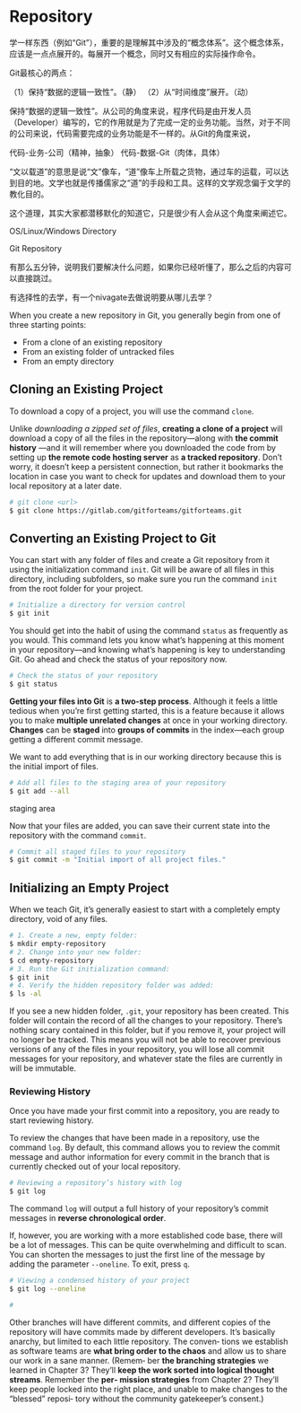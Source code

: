 # Repository

学一样东西（例如“Git”），重要的是理解其中涉及的“概念体系”。这个概念体系，应该是一点点展开的。每展开一个概念，同时又有相应的实际操作命令。

Git最核心的两点：

（1）保持“数据的逻辑一致性”。（静）
（2）从“时间维度”展开。（动）

保持“数据的逻辑一致性”。从公司的角度来说，程序代码是由开发人员（Developer）编写的，它的作用就是为了完成一定的业务功能。当然，对于不同的公司来说，代码需要完成的业务功能是不一样的。从Git的角度来说，

代码-业务-公司（精神，抽象）
代码-数据-Git（肉体，具体）

“文以载道”的意思是说“文”像车，“道”像车上所载之货物，通过车的运载，可以达到目的地。文学也就是传播儒家之“道”的手段和工具。这样的文学观念偏于文学的教化目的。

这个道理，其实大家都潜移默化的知道它，只是很少有人会从这个角度来阐述它。

OS/Linux/Windows
Directory

Git
Repository

有那么五分钟，说明我们要解决什么问题，如果你已经听懂了，那么之后的内容可以直接跳过。

有选择性的去学，有一个nivagate去做说明要从哪儿去学？

When you create a new repository in Git, you generally begin from one of three starting points:

- From a clone of an existing repository
- From an existing folder of untracked files
- From an empty directory

## Cloning an Existing Project

To download a copy of a project, you will use the command `clone`.

Unlike *downloading a zipped set of files*, **creating a clone of a project** will download a copy of all the files in the repository—along with **the commit history** —and it will remember where you downloaded the code from by setting up **the remote code hosting server** as **a tracked repository**. Don’t worry, it doesn’t keep a persistent connection, but rather it bookmarks the location in case you want to check for updates and download them to your local repository at a later date.

```bash
# git clone <url>
$ git clone https://gitlab.com/gitforteams/gitforteams.git
```

## Converting an Existing Project to Git

You can start with any folder of files and create a Git repository from it using the initialization command `init`. Git will be aware of all files in this directory, including subfolders, so make sure you run the command `init` from the root folder for your project.

```bash
# Initialize a directory for version control
$ git init
```

You should get into the habit of using the command `status` as frequently as you would. This command lets you know what’s happening at this moment in your repository—and knowing what’s happening is key to understanding Git. Go ahead and check the status of your repository now.

```bash
# Check the status of your repository
$ git status
```

**Getting your files into Git** is **a two-step process**. Although it feels a little tedious when you’re first getting started, this is a feature because it allows you to make **multiple unrelated changes** at once in your working directory. **Changes** can be **staged** into **groups of commits** in the index—each group getting a different commit message.

We want to add everything that is in our working directory because this is the initial import of files.

```bash
# Add all files to the staging area of your repository
$ git add --all
```

staging area

Now that your files are added, you can save their current state into the repository with the command `commit`.

```bash
# Commit all staged files to your repository
$ git commit -m "Initial import of all project files."
```

## Initializing an Empty Project

When we teach Git, it’s generally easiest to start with a completely empty directory, void of any files.

```bash
# 1. Create a new, empty folder:
$ mkdir empty-repository
# 2. Change into your new folder:
$ cd empty-repository
# 3. Run the Git initialization command:
$ git init
# 4. Verify the hidden repository folder was added:
$ ls -al
```

If you see a new hidden folder, `.git`, your repository has been created. This folder will contain the record of all the changes to your repository. There’s nothing scary contained in this folder, but if you remove it, your project will no longer be tracked. This means you will not be able to recover previous versions of any of the files in your repository, you will lose all commit messages for your repository, and whatever state the files are currently in will be immutable.

### Reviewing History

Once you have made your first commit into a repository, you are ready to start reviewing history.

To review the changes that have been made in a repository, use the command `log`. By default, this command allows you to review the commit message and author information for every commit in the branch that is currently checked out of your local repository.

```bash
# Reviewing a repository’s history with log
$ git log
```

The command `log` will output a full history of your repository’s commit messages in **reverse chronological order**.

If, however, you are working with a more established code base, there will be a lot of messages. This can be quite overwhelming and difficult to scan. You can shorten the messages to just the first line of the message by adding the parameter `--oneline`. To exit, press `q`.

```bash
# Viewing a condensed history of your project
$ git log --oneline
```


```bash
# 

```

Other branches will have different commits, and different copies of
the repository will have commits made by different developers. It’s
basically anarchy, but limited to each little repository. The conven‐
tions we establish as software teams are **what bring order to the
chaos** and allow us to share our work in a sane manner. (Remem‐
ber **the branching strategies** we learned in Chapter 3? They’ll **keep
the work sorted into logical thought streams**. Remember the **per‐
mission strategies** from Chapter 2? They’ll keep people locked into
the right place, and unable to make changes to the “blessed” reposi‐
tory without the community gatekeeper’s consent.)




